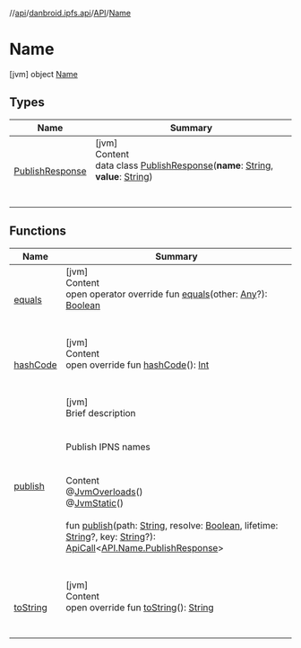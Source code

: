 //[api](../../../index.md)/[danbroid.ipfs.api](../../index.md)/[API](../index.md)/[Name](index.md)



# Name  
 [jvm] object [Name](index.md)   


## Types  
  
|  Name|  Summary| 
|---|---|
| [PublishResponse](-publish-response/index.md)| [jvm]  <br>Content  <br>data class [PublishResponse](-publish-response/index.md)(**name**: [String](https://kotlinlang.org/api/latest/jvm/stdlib/kotlin/-string/index.html), **value**: [String](https://kotlinlang.org/api/latest/jvm/stdlib/kotlin/-string/index.html))  <br><br><br>


## Functions  
  
|  Name|  Summary| 
|---|---|
| [equals](../../../danbroid.ipfs.api.okhttp/-ok-http-call-executor/-companion/index.md#kotlin/Any/equals/#kotlin.Any?/PointingToDeclaration/)| [jvm]  <br>Content  <br>open operator override fun [equals](../../../danbroid.ipfs.api.okhttp/-ok-http-call-executor/-companion/index.md#kotlin/Any/equals/#kotlin.Any?/PointingToDeclaration/)(other: [Any](https://kotlinlang.org/api/latest/jvm/stdlib/kotlin/-any/index.html)?): [Boolean](https://kotlinlang.org/api/latest/jvm/stdlib/kotlin/-boolean/index.html)  <br><br><br>
| [hashCode](../../../danbroid.ipfs.api.okhttp/-ok-http-call-executor/-companion/index.md#kotlin/Any/hashCode/#/PointingToDeclaration/)| [jvm]  <br>Content  <br>open override fun [hashCode](../../../danbroid.ipfs.api.okhttp/-ok-http-call-executor/-companion/index.md#kotlin/Any/hashCode/#/PointingToDeclaration/)(): [Int](https://kotlinlang.org/api/latest/jvm/stdlib/kotlin/-int/index.html)  <br><br><br>
| [publish](publish.md)| [jvm]  <br>Brief description  <br><br><br>Publish IPNS names<br><br>  <br>Content  <br>@[JvmOverloads](https://kotlinlang.org/api/latest/jvm/stdlib/kotlin.jvm/-jvm-overloads/index.html)()  <br>@[JvmStatic](https://kotlinlang.org/api/latest/jvm/stdlib/kotlin.jvm/-jvm-static/index.html)()  <br>  <br>fun [publish](publish.md)(path: [String](https://kotlinlang.org/api/latest/jvm/stdlib/kotlin/-string/index.html), resolve: [Boolean](https://kotlinlang.org/api/latest/jvm/stdlib/kotlin/-boolean/index.html), lifetime: [String](https://kotlinlang.org/api/latest/jvm/stdlib/kotlin/-string/index.html)?, key: [String](https://kotlinlang.org/api/latest/jvm/stdlib/kotlin/-string/index.html)?): [ApiCall](../../-api-call/index.md)<[API.Name.PublishResponse](-publish-response/index.md)>  <br><br><br>
| [toString](../../../danbroid.ipfs.api.okhttp/-ok-http-call-executor/-companion/index.md#kotlin/Any/toString/#/PointingToDeclaration/)| [jvm]  <br>Content  <br>open override fun [toString](../../../danbroid.ipfs.api.okhttp/-ok-http-call-executor/-companion/index.md#kotlin/Any/toString/#/PointingToDeclaration/)(): [String](https://kotlinlang.org/api/latest/jvm/stdlib/kotlin/-string/index.html)  <br><br><br>

